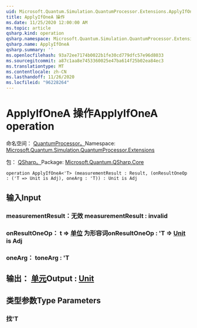 ```yaml
---
uid: Microsoft.Quantum.Simulation.QuantumProcessor.Extensions.ApplyIfOneA
title: ApplyIfOneA 操作
ms.date: 11/25/2020 12:00:00 AM
ms.topic: article
qsharp.kind: operation
qsharp.namespace: Microsoft.Quantum.Simulation.QuantumProcessor.Extensions
qsharp.name: ApplyIfOneA
qsharp.summary: ''
ms.openlocfilehash: 93a72ee7174b0022b1fe30cd779dfc57e96d8033
ms.sourcegitcommit: a87c1aa8e7453360025e47ba614f25b02ea84ec3
ms.translationtype: MT
ms.contentlocale: zh-CN
ms.lasthandoff: 11/26/2020
ms.locfileid: "96228264"
---
```

# <a name="applyifonea-operation"></a><span data-ttu-id="6b388-102">ApplyIfOneA 操作</span><span class="sxs-lookup"><span data-stu-id="6b388-102">ApplyIfOneA operation</span></span>

<span data-ttu-id="6b388-103">命名空间： [QuantumProcessor。](xref:Microsoft.Quantum.Simulation.QuantumProcessor.Extensions)</span><span class="sxs-lookup"><span data-stu-id="6b388-103">Namespace: [Microsoft.Quantum.Simulation.QuantumProcessor.Extensions](xref:Microsoft.Quantum.Simulation.QuantumProcessor.Extensions)</span></span>

<span data-ttu-id="6b388-104">包： [QSharp。](https://nuget.org/packages/Microsoft.Quantum.QSharp.Core)</span><span class="sxs-lookup"><span data-stu-id="6b388-104">Package: [Microsoft.Quantum.QSharp.Core](https://nuget.org/packages/Microsoft.Quantum.QSharp.Core)</span></span>




```qsharp
operation ApplyIfOneA<'T> (measurementResult : Result, (onResultOneOp : ('T => Unit is Adj), oneArg : 'T)) : Unit is Adj
```


## <a name="input"></a><span data-ttu-id="6b388-105">输入</span><span class="sxs-lookup"><span data-stu-id="6b388-105">Input</span></span>

### <a name="measurementresult--__invalidresult__"></a><span data-ttu-id="6b388-106">measurementResult：__无效 <Result>__</span><span class="sxs-lookup"><span data-stu-id="6b388-106">measurementResult : __invalid<Result>__</span></span>




### <a name="onresultoneop--t--unit--is-adj"></a><span data-ttu-id="6b388-107">onResultOneOp： t => [单位](xref:microsoft.quantum.lang-ref.unit)  为形容词</span><span class="sxs-lookup"><span data-stu-id="6b388-107">onResultOneOp : 'T => [Unit](xref:microsoft.quantum.lang-ref.unit)  is Adj</span></span>




### <a name="onearg--t"></a><span data-ttu-id="6b388-108">oneArg： t</span><span class="sxs-lookup"><span data-stu-id="6b388-108">oneArg : 'T</span></span>





## <a name="output--unit"></a><span data-ttu-id="6b388-109">输出： [单元](xref:microsoft.quantum.lang-ref.unit)</span><span class="sxs-lookup"><span data-stu-id="6b388-109">Output : [Unit](xref:microsoft.quantum.lang-ref.unit)</span></span>



## <a name="type-parameters"></a><span data-ttu-id="6b388-110">类型参数</span><span class="sxs-lookup"><span data-stu-id="6b388-110">Type Parameters</span></span>

### <a name="t"></a><span data-ttu-id="6b388-111">找</span><span class="sxs-lookup"><span data-stu-id="6b388-111">'T</span></span>

